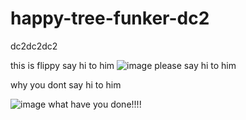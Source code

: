 # happy-tree-funker-dc2
dc2dc2dc2


this is flippy say hi to him
![image](https://user-images.githubusercontent.com/96565532/154913556-11eff959-c267-4089-a350-673949bb84df.png)
please say hi to him

why you dont say hi to him


![image](https://user-images.githubusercontent.com/96565532/154913760-5d0a4d05-8fc2-42c7-b443-7fc80f375db3.png)
what have you done!!!!
